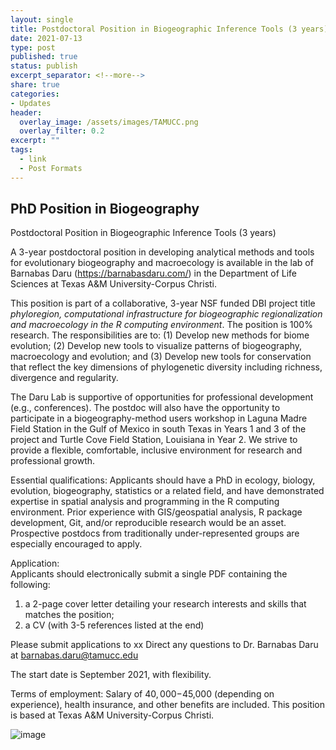 ```yaml
---
layout: single
title: Postdoctoral Position in Biogeographic Inference Tools (3 years)
date: 2021-07-13
type: post
published: true
status: publish
excerpt_separator: <!--more-->
share: true
categories:
- Updates
header:
  overlay_image: /assets/images/TAMUCC.png
  overlay_filter: 0.2
excerpt: ""
tags:
  - link
  - Post Formats
---
```


## PhD Position in Biogeography
Postdoctoral Position in Biogeographic Inference Tools (3 years)

A 3-year postdoctoral position in developing analytical methods and tools for evolutionary biogeography and macroecology is available in the lab of Barnabas Daru (https://barnabasdaru.com/) in the Department of Life Sciences at Texas A&M University-Corpus Christi.

<!--more-->

This position is part of a collaborative, 3-year NSF funded DBI project title *phyloregion, computational infrastructure for biogeographic regionalization and macroecology in the R computing environment*. The position is 100% research. The responsibilities are to: (1) Develop new methods for biome evolution; (2) Develop new tools to visualize patterns of biogeography, macroecology and evolution; and (3) Develop new tools for conservation that reflect the key dimensions of phylogenetic diversity including richness, divergence and regularity. 

The Daru Lab is supportive of opportunities for professional development (e.g., conferences).
The postdoc will also have the opportunity to participate in a biogeography-method users workshop in Laguna Madre Field Station in the Gulf of Mexico in south Texas in Years 1 and 3 of the project and Turtle Cove Field Station, Louisiana in Year 2. We strive to provide a flexible, comfortable, inclusive environment for research and professional growth.

Essential qualifications: 
Applicants should have a PhD in ecology, biology, evolution, biogeography, statistics or a related field, and have demonstrated expertise in spatial analysis and programming in the R computing environment. Prior experience with GIS/geospatial analysis, R package development, Git, and/or reproducible research would be an asset. Prospective postdocs from traditionally under-represented groups are especially encouraged to apply. 

Application:  
Applicants should electronically submit a single PDF containing the following:
1) a 2-page cover letter detailing your research interests and skills that matches the position;
2) a CV (with 3-5 references listed at the end)

Please submit applications to xx 
Direct any questions to Dr. Barnabas Daru at barnabas.daru@tamucc.edu 

The start date is September 2021, with flexibility.

Terms of employment: 
Salary of $40,000-$45,000 (depending on experience), health insurance, and other benefits are included.  This position is based at Texas A&M University-Corpus Christi. 


![image](https://user-images.githubusercontent.com/13451768/125499211-c1e725a5-ec8a-456c-bead-27009ab72522.png)
